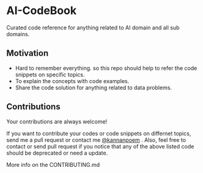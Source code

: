 # AI-CodeBook
Curated code reference for anything related to AI domain and all sub domains.


## Motivation
- Hard to remember everything. so this repo should help to refer the code snippets on specific topics.
- To explain the concepts with code examples.
- Share the code solution for anything related to data problems.

## Contributions
Your contributions are always welcome!

If you want to contribute your codes or code snippets on differnet topics, send me a pull request or contact me [@kannanpoem](https://twitter.com/kannanpoem) . Also, feel free to contact or send pull request  if you notice that any of the above listed code should be deprecated or need a update. 

More info on the CONTRIBUTING.md
